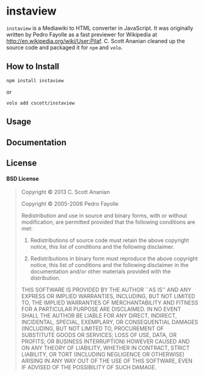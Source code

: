 # instaview

`instaview` is a Mediawiki to HTML converter in JavaScript.  It was
originally written by Pedro Fayolle as a fast previewer for Wikipedia
at http://en.wikipedia.org/wiki/User:Pilaf.  C. Scott Ananian cleaned
up the source code and packaged it for `npm` and `volo`.

## How to Install

```
npm install instaview
```
or
```
volo add cscott/instaview
```

## Usage
## Documentation

## License

#### BSD License

> Copyright &copy; 2013 C. Scott Ananian
>
> Copyright &copy; 2005-2006 Pedro Fayolle
>
> Redistribution and use in source and binary forms, with or without
> modification, are permitted provided that the following conditions
> are met:
>
> 1. Redistributions of source code must retain the above copyright
>    notice, this list of conditions and the following disclaimer.
>
> 2. Redistributions in binary form must reproduce the above copyright
>    notice, this list of conditions and the following disclaimer in the
>    documentation and/or other materials provided with the distribution.
>
> THIS SOFTWARE IS PROVIDED BY THE AUTHOR ``AS IS'' AND ANY EXPRESS OR
> IMPLIED WARRANTIES, INCLUDING, BUT NOT LIMITED TO, THE IMPLIED WARRANTIES
> OF MERCHANTABILITY AND FITNESS FOR A PARTICULAR PURPOSE ARE DISCLAIMED.
> IN NO EVENT SHALL THE AUTHOR BE LIABLE FOR ANY DIRECT, INDIRECT,
> INCIDENTAL, SPECIAL, EXEMPLARY, OR CONSEQUENTIAL DAMAGES (INCLUDING, BUT
> NOT LIMITED TO, PROCUREMENT OF SUBSTITUTE GOODS OR SERVICES; LOSS OF USE,
> DATA, OR PROFITS; OR BUSINESS INTERRUPTION) HOWEVER CAUSED AND ON ANY
> THEORY OF LIABILITY, WHETHER IN CONTRACT, STRICT LIABILITY, OR TORT
> (INCLUDING NEGLIGENCE OR OTHERWISE) ARISING IN ANY WAY OUT OF THE USE OF
> THIS SOFTWARE, EVEN IF ADVISED OF THE POSSIBILITY OF SUCH DAMAGE.
